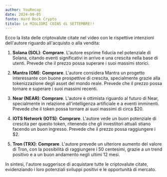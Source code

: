```yaml
---
author: YouRecap
date: 2024-09-05
fonte: Hard Rock Crypto
titolo: Le MIGLIORI COINS di SETTEMBRE!!
---
```


Ecco la lista delle criptovalute citate nel video con le rispettive intenzioni dell'autore riguardo all'acquisto o alla vendita:

1. **Solana (SOL)**: **Comprare**. L'autore esprime fiducia nel potenziale di Solana, citando eventi significativi in arrivo e una crescita nella base di utenti. Prevede che il prezzo possa superare i suoi massimi storici.

2. **Mantra (OM)**: **Comprare**. L'autore considera Mantra un progetto interessante con buone prospettive di crescita, specialmente grazie alla tokenizzazione degli asset del mondo reale. Prevede che il prezzo possa tornare e superare i suoi massimi recenti.

3. **Near (NEAR)**: **Comprare**. L'autore è ottimista riguardo al futuro di Near, specialmente in relazione all'intelligenza artificiale e a eventi imminenti. Prevede che il token possa tornare ai suoi massimi di circa $20.

4. **IOTS Network (IOTS)**: **Comprare**. L'autore vede un buon potenziale di crescita per questo token, ritenendo che gli investitori attuali stiano facendo un buon ingresso. Prevede che il prezzo possa raggiungere i $2.

5. **Tron (TRX)**: **Comprare**. L'autore prevede un ulteriore aumento del valore di Tron, con la possibilità di raggiungere i 50 centesimi, grazie a un trend positivo e a un buon andamento negli ultimi 12 mesi.

In sintesi, l'autore suggerisce di acquistare tutte le criptovalute citate, evidenziando i loro potenziali sviluppi positivi e le opportunità di mercato.
